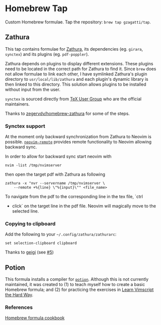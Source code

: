 # Homebrew Tap

Custom Homebrew formulae. Tap the repository: `brew tap gzagatti/tap`.

## Zathura

This tap contains formulae for [Zathura](https://pwmt.org/projects/zathura/),
its dependencies (eg. `girara`, `synctex`) and its plugins (eg. 
`pdf-poppler`). 

Zathura depends on plugins to display different extensions. These plugins 
need to be located in the correct path for Zathura to find it. Since 
`brew` does not allow formulae to link each other, I have symlinked 
Zathura's plugin directory to `usr/local/lib/zathura` and each plugin's 
dynamic library is then linked to this directory. This solution allows 
plugins to be installed without input from the user.

`synctex` is sourced directly from [TeX User Group](http://www.tug.org/)
who are the official maintainers.

Thanks to 
[zegervdv/homebrew-zathura](https://github.com/zegervdv/homebrew-zathura) 
for some of the steps.

### Synctex support

At the moment only backward synchronization from Zathura to Neovim is 
possible. [`neovim-remote`](https://github.com/mhinz/neovim-remote) 
provides remote functionality to Neovim allowing backward sync.

In order to allow for backward sync start neovim with

```
nvim -list /tmp/nvimserver
```

then open the target pdf with Zathura as following

```
zathura -x "nvr --servername /tmp/nvimserver \
	--remote +%{line} \"%{input}\"" <file_name>
```

To navigate from the pdf to the corresponding line in the tex file, `ctrl 
+ click` on the target line in the pdf file. Neovim will magically move to 
the selected line.

### Copying to clipboard

Add the following to your `~/.config/zathura/zathurarc`:

```
set selection-clipboard clipboard
```

Thanks to [geigi](https://github.com/geigi) (see [#5](https://github.com/zegervdv/homebrew-zathura/issues/5))

## Potion

This formula installs a compiler for [`potion`](http://perl11.org/potion). 
Although this is not currently maintained, it was created to
(1) to teach myself how to create a basic Homebrew formula; and (2) for 
practicing the exercises in [Learn Vimscript the Hard 
Way](https://learnvimscriptthehardway.stevelosh.com/).

### References

[Homebrew formula cookbook](https://docs.brew.sh/Formula-Cookbook)

